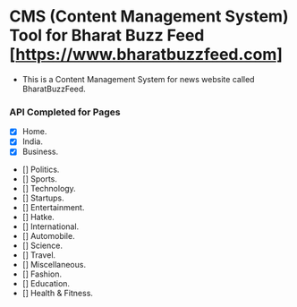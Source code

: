 # CMS (Content Management System) Tool for Bharat Buzz Feed [https://www.bharatbuzzfeed.com]

- This is a Content Management System for news website called BharatBuzzFeed.

### API Completed for Pages

- [x] Home.
- [x] India.
- [x] Business.
- [] Politics.
- [] Sports.
- [] Technology.
- [] Startups.
- [] Entertainment.
- [] Hatke.
- [] International.
- [] Automobile.
- [] Science.
- [] Travel.
- [] Miscellaneous.
- [] Fashion.
- [] Education.
- [] Health & Fitness.
